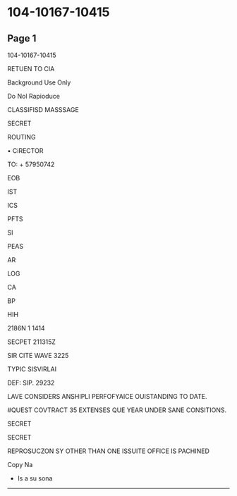 # 104-10167-10415

## Page 1

104-10167-10415

RETUEN TO CIA

Background Use Only

Do Nol Rapioduce

CLASSIFISD MASSSAGE

SECRET

ROUTING

• CiRECTOR

TO: + 57950742

EOB

IST

ICS

PFTS

SI

PEAS

AR

LOG

CA

BP

HIH

2186N 1 1414

SECPET 211315Z

SIR CITE WAVE 3225

TYPIC SISVIRLAI

DEF: SIP. 29232

LAVE CONSIDERS ANSHIPLI PERFOFYAICE OUISTANDING TO DATE.

#QUEST COVTRACT 35 EXTENSES QUE YEAR UNDER SANE CONSITIONS.

SECRET

SECRET

REPROSUCZON SY OTHER THAN ONE ISSUITE OFFICE IS PACHINED

Copy Na

- Is a su sona

---

